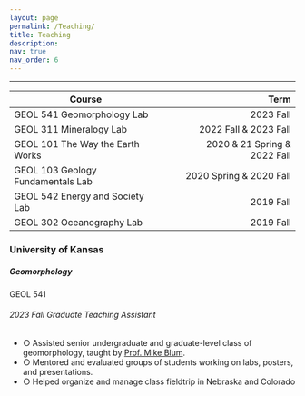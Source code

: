 ```yaml
---
layout: page
permalink: /Teaching/
title: Teaching
description:
nav: true
nav_order: 6
---
```


---

| Course                                      |        |        | Term                     |
|---------------------------------------------|--------|--------|--------------------------:|
| GEOL 541 Geomorphology Lab                  |        |        | 2023 Fall                |
| GEOL 311 Mineralogy Lab                     |        |        | 2022 Fall & 2023 Fall    |
| GEOL 101 The Way the Earth Works            |        |        | 2020 & 21 Spring & 2022 Fall  |
| GEOL 103 Geology Fundamentals Lab           |        |        | 2020 Spring & 2020 Fall              |
| GEOL 542 Energy and Society Lab             |        |        | 2019 Fall                |
| GEOL 302 Oceanography Lab                   |        |        | 2019 Fall                |


<h3 class="mt-4">University of Kansas</h3>

<div class="card mt-3">
  <div class="p-3">
    <div class="row">
      <div class="col-sm-10">
        <h5 class="font-weight-bold">Geomorphology</h5>
      </div>
      <div class="col-sm-2 text-left text-sm-right">
        <span class="badge font-weight-bold light-green darken-1 text-uppercase align-middle" href="https://www.cs.cmu.edu/~pradeepr/courses/701/2018-spring/" target="_blank">
          GEOL 541
        </span>
      </div>
    </div>
    <h6 class="font-italic mt-2 mt-sm-0">2023 Fall Graduate Teaching Assistant</h6>
    <ul class="card-text font-weight-light list-group list-group-flush">
      <li class="list-group-item">○ Assisted senior undergraduate and graduate-level class of geomorphology, taught by <a href="https://geo.ku.edu/people/michael-blum" target="_blank">Prof. Mike Blum</a>.
      </li>
      <li class="list-group-item">○ Mentored and evaluated groups of students working on labs, posters, and presentations.</li>
      <li class="list-group-item">○ Helped organize and manage class fieldtrip in Nebraska and Colorado</li>
    </ul>
  </div>
</div>
<!-- Add a space here with a div -->
<div style="margin-top: 30px;"></div>
<!-- Include your map script -->
<script type='text/javascript' id='mapmyvisitors' src='https://mapmyvisitors.com/map.js?cl=71a93e&w=400&t=n&d=BLtgjhphkM5pDoF9xkct-owfCaYFuq22zOjMFXzOT-4&co=ffffff&cmo=ff9933&cmn=ff9933'></script>
